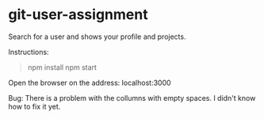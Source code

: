 # git-user-assignment
Search for a user and shows your profile and projects.

Instructions:
> npm install
> npm start

Open the browser on the address: 
localhost:3000

Bug:
There is a problem with the collumns with empty spaces. 
I didn't know how to fix it yet. 
